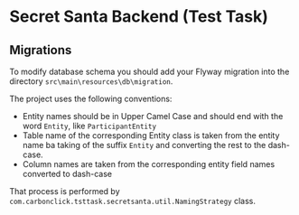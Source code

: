 # Secret Santa Backend (Test Task)

## Migrations

To modify database schema you should add your Flyway migration into the directory
`src\main\resources\db\migration`.

The project uses the following conventions:

* Entity names should be in Upper Camel Case and should end with the word 
  `Entity`, like `ParticipantEntity`
* Table name of the corresponding Entity class is taken from the entity name
  ba taking of the suffix `Entity` and converting the rest to the dash-case.
* Column names are taken from the corresponding entity field names converted to 
  dash-case
  
That process is performed by `com.carbonclick.tsttask.secretsanta.util.NamingStrategy`
class.

   